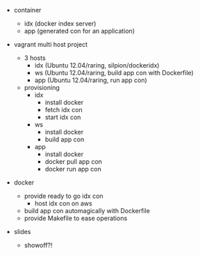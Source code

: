 - container
  - idx (docker index server)
  - app (generated con for an application)


- vagrant multi host project
  - 3 hosts
    - idx (Ubuntu 12.04/raring, silpion/dockeridx)
    - ws  (Ubuntu 12.04/raring, build app con with Dockerfile)
    - app (Ubuntu 12.04/raring, run app con)
  - provisioning
    - idx
      - install docker
      - fetch idx con
      - start idx con
    - ws
      - install docker
      - build app con
    - app
      - install docker
      - docker pull app con
      - docker run app con


- docker
  - provide ready to go idx con
    - host idx con on aws
  - build app con automagically with Dockerfile
  - provide Makefile to ease operations


- slides
  - showoff?!
